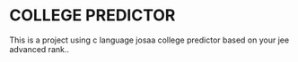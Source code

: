 # COLLEGE PREDICTOR
This is a project using c language 
josaa college predictor based on your jee advanced rank..
